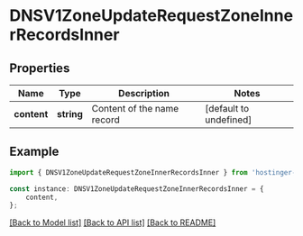 # DNSV1ZoneUpdateRequestZoneInnerRecordsInner


## Properties

Name | Type | Description | Notes
------------ | ------------- | ------------- | -------------
**content** | **string** | Content of the name record | [default to undefined]

## Example

```typescript
import { DNSV1ZoneUpdateRequestZoneInnerRecordsInner } from 'hostinger-api-sdk';

const instance: DNSV1ZoneUpdateRequestZoneInnerRecordsInner = {
    content,
};
```

[[Back to Model list]](../README.md#documentation-for-models) [[Back to API list]](../README.md#documentation-for-api-endpoints) [[Back to README]](../README.md)
